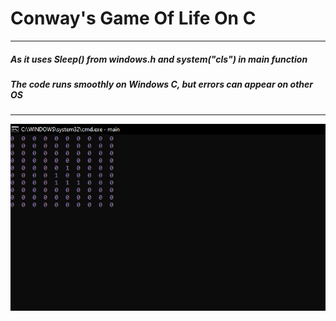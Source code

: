 # Conway's Game Of Life On C
---
##### As it uses Sleep() from windows.h and system("cls") in main function
##### The code runs smoothly on Windows C, but errors can appear on other OS
---
![alt text](test.png)
